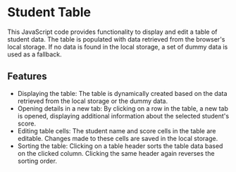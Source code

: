 # Student Table

This JavaScript code provides functionality to display and edit a table of student data. The table is populated with data retrieved from the browser's local storage. If no data is found in the local storage, a set of dummy data is used as a fallback.

## Features

- Displaying the table: The table is dynamically created based on the data retrieved from the local storage or the dummy data.
- Opening details in a new tab: By clicking on a row in the table, a new tab is opened, displaying additional information about the selected student's score.
- Editing table cells: The student name and score cells in the table are editable. Changes made to these cells are saved in the local storage.
- Sorting the table: Clicking on a table header sorts the table data based on the clicked column. Clicking the same header again reverses the sorting order.
